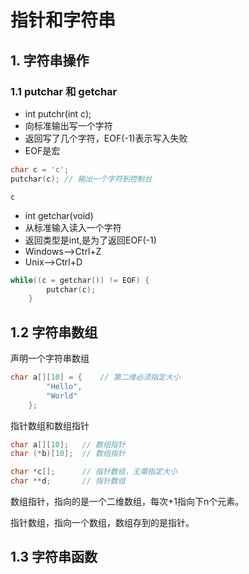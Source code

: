 # 指针和字符串

## 1. 字符串操作

### 1.1 putchar 和 getchar

- int putchr(int c);
- 向标准输出写一个字符
- 返回写了几个字符，EOF(-1)表示写入失败
- EOF是宏

```c
char c = 'c';
putchar(c); // 输出一个字符到控制台
```
```
c
```

- int getchar(void)
- 从标准输入读入一个字符
- 返回类型是int,是为了返回EOF(-1)
- Windows——>Ctrl+Z
- Unix——>Ctrl+D

```c
while((c = getchar()) != EOF) {
		putchar(c);
	}
```

## 1.2 字符串数组

声明一个字符串数组

```c
char a[][10] = {	// 第二维必须指定大小
		"Hello",
		"World"
	};
```

指针数组和数组指针
```c
char a[][10];   // 数组指针
char (*b)[10];	// 数组指针

char *c[];      // 指针数组，无需指定大小
char **d;		// 指针数组
```

数组指针，指向的是一个二维数组，每次+1指向下n个元素。

指针数组，指向一个数组，数组存到的是指针。

## 1.3 字符串函数

